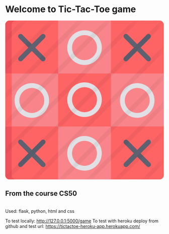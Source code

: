 # Welcome to Tic-Tac-Toe game
<img src="./static/grid.png"/>
<h2>From the course CS50</h2><br>
Used: flask, python, html and css<br>

To test locally: http://127.0.0.1:5000/game
To test with heroku deploy from github and test url: https://tictactoe-heroku-app.herokuapp.com/